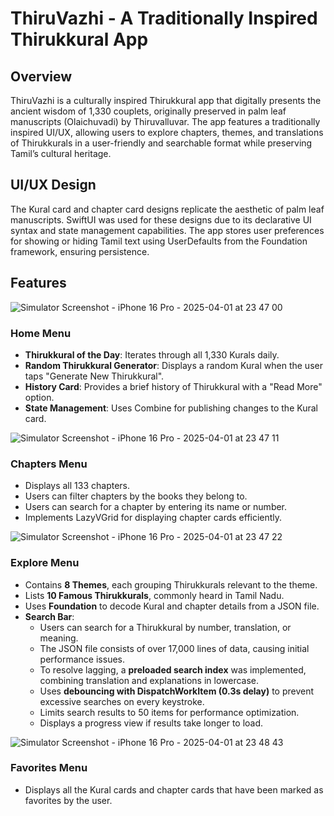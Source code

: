 # ThiruVazhi - A Traditionally Inspired Thirukkural App

## Overview
ThiruVazhi is a culturally inspired Thirukkural app that digitally presents the ancient wisdom of 1,330 couplets, originally preserved in palm leaf manuscripts (Olaichuvadi) by Thiruvalluvar. The app features a traditionally inspired UI/UX, allowing users to explore chapters, themes, and translations of Thirukkurals in a user-friendly and searchable format while preserving Tamil’s cultural heritage.

## UI/UX Design
The Kural card and chapter card designs replicate the aesthetic of palm leaf manuscripts. SwiftUI was used for these designs due to its declarative UI syntax and state management capabilities. The app stores user preferences for showing or hiding Tamil text using UserDefaults from the Foundation framework, ensuring persistence.

## Features

![Simulator Screenshot - iPhone 16 Pro - 2025-04-01 at 23 47 00](https://github.com/user-attachments/assets/7a9cd46d-6ea8-4645-af09-91b7ad695c21)

### Home Menu
- **Thirukkural of the Day**: Iterates through all 1,330 Kurals daily.
- **Random Thirukkural Generator**: Displays a random Kural when the user taps "Generate New Thirukkural".
- **History Card**: Provides a brief history of Thirukkural with a "Read More" option.
- **State Management**: Uses Combine for publishing changes to the Kural card.

![Simulator Screenshot - iPhone 16 Pro - 2025-04-01 at 23 47 11](https://github.com/user-attachments/assets/24455084-1fff-47c9-80ca-8b37ef52c6a9)

### Chapters Menu
- Displays all 133 chapters.
- Users can filter chapters by the books they belong to.
- Users can search for a chapter by entering its name or number.
- Implements LazyVGrid for displaying chapter cards efficiently.

![Simulator Screenshot - iPhone 16 Pro - 2025-04-01 at 23 47 22](https://github.com/user-attachments/assets/8e75a547-17eb-4485-b93c-c5c863333e11)

### Explore Menu
- Contains **8 Themes**, each grouping Thirukkurals relevant to the theme.
- Lists **10 Famous Thirukkurals**, commonly heard in Tamil Nadu.
- Uses **Foundation** to decode Kural and chapter details from a JSON file.
- **Search Bar**:
  - Users can search for a Thirukkural by number, translation, or meaning.
  - The JSON file consists of over 17,000 lines of data, causing initial performance issues.
  - To resolve lagging, a **preloaded search index** was implemented, combining translation and explanations in lowercase.
  - Uses **debouncing with DispatchWorkItem (0.3s delay)** to prevent excessive searches on every keystroke.
  - Limits search results to 50 items for performance optimization.
  - Displays a progress view if results take longer to load.

![Simulator Screenshot - iPhone 16 Pro - 2025-04-01 at 23 48 43](https://github.com/user-attachments/assets/d866c834-048c-469e-854f-39a8d54584de)

### Favorites Menu
- Displays all the Kural cards and chapter cards that have been marked as favorites by the user.
